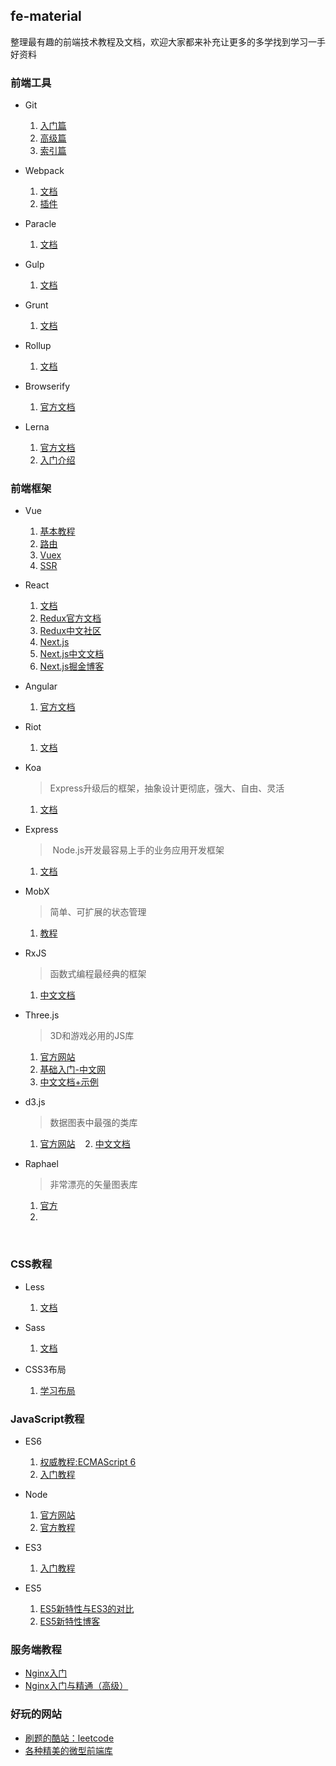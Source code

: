 ## fe-material

整理最有趣的前端技术教程及文档，欢迎大家都来补充让更多的多学找到学习一手好资料


### 前端工具

  - Git
    1. [入门篇](https://backlog.com/git-tutorial/cn/intro/intro1_1.html)
    2. [高级篇](https://backlog.com/git-tutorial/cn/stepup/stepup1_1.html)
    3. [索引篇](https://backlog.com/git-tutorial/cn/reference/)

  - Webpack
    1. [文档](https://doc.webpack-china.org/concepts/)
    2. [插件](https://doc.webpack-china.org/plugins/)

  - Paracle
    1. [文档](https://parceljs.org/)

  - Gulp
    1. [文档](https://www.gulpjs.com.cn/)

  - Grunt
    1. [文档](http://www.gruntjs.net/)

  - Rollup
    1. [文档](http://www.rollupjs.com/)

  - Browserify
    1. [官方文档](http://browserify.org/)

  - Lerna
    1. [官方文档](https://github.com/lerna/lerna)
    2. [入门介绍](https://www.jianshu.com/p/63ec67445b0f)

### 前端框架

  - Vue
    1. [基本教程](https://cn.vuejs.org/)
    2. [路由](https://router.vuejs.org/)
    3. [Vuex](https://vuex.vuejs.org/)
    4. [SSR](https://ssr.vuejs.org/)

  - React
    1. [文档](https://doc.react-china.org/)
    2. [Redux官方文档](http://cn.redux.js.org/)
    3. [Redux中文社区](http://www.redux.org.cn/)
    4. [Next.js](https://zeit.co/blog/next4)
    5. [Next.js中文文档](http://react-china.org/t/next-js/12525)
    6. [Next.js掘金博客](https://juejin.im/entry/59791d8f6fb9a03c391b557e)

  - Angular
    1. [官方文档](https://angular.cn/)

  - Riot
    1. [文档](http://riotjs.com/v2/zh/)

  - Koa

    > Express升级后的框架，抽象设计更彻底，强大、自由、灵活

    1. [文档](https://koa.bootcss.com/)

  - Express

    >  Node.js开发最容易上手的业务应用开发框架

    1. [文档](http://expressjs.com/zh-cn/)

  - MobX
    > 简单、可扩展的状态管理
    1. [教程](http://cn.mobx.js.org/)

  - RxJS
    > 函数式编程最经典的框架
    1. [中文文档](http://cn.rx.js.org/)

  - Three.js
    > 3D和游戏必用的JS库
    1. [官方网站](https://threejs.org/)
    2. [基础入门-中文网](http://www.hewebgl.com/article/articledir/1)
    3. [中文文档+示例](https://teakki.com/p/58a3ef1bf0d40775548c908f)

  - d3.js
    > 数据图表中最强的类库
    1. [官方网站](https://d3js.org/)
    2. [中文文档](https://github.com/xswei/d3js_doc)

  - Raphael
    > 非常漂亮的矢量图表库
    1. [官方](http://dmitrybaranovskiy.github.io/raphael/)
    2. []()

    
### CSS教程

  - Less
    1. [文档](http://less.bootcss.com/)

  - Sass
    1. [文档](http://sass.bootcss.com/docs/sass-reference/)

  - CSS3布局
    1. [学习布局](http://zh.learnlayout.com/)

### JavaScript教程

  - ES6
    1. [权威教程:ECMAScript 6](http://es6-features.org/#Constants)
    2. [入门教程](http://es6.ruanyifeng.com/)

  - Node
    1. [官方网站](http://nodejs.cn/)
    2. [官方教程](http://nodejs.cn/api/)

  - ES3
    1. [入门教程](http://www.runoob.com/js/js-tutorial.html)

  - ES5
    1. [ES5新特性与ES3的对比](http://www.hahack.com/wiki/javascript-es5.html#es5-%E7%9A%84%E6%96%B0%E7%89%B9%E6%80%A7)
    2. [ES5新特性博客](http://pij.robinqu.me/JavaScript_Core/ECMAScript/es5.html)


### 服务端教程

  - [Nginx入门](http://cnt1992.xyz/2016/03/18/simple-intro-to-nginx/)
  - [Nginx入门与精通（高级）](http://tengine.taobao.org/book/#)

### 好玩的网站

  - [刷题的酷站：leetcode](https://leetcode.com/)
  - [各种精美的微型前端库](http://microjs.com/)
